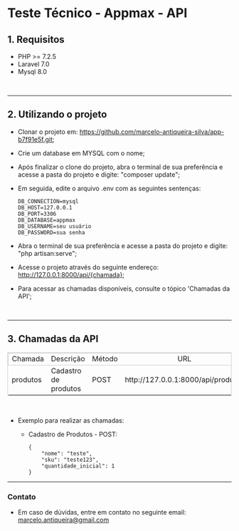 # Teste Técnico - Appmax - API
## 1. Requisitos 

- PHP >= 7.2.5
- Laravel 7.0
- Mysql 8.0

<br /> 
<hr />

## 2. Utilizando o projeto  

- Clonar o projeto em: https://github.com/marcelo-antiqueira-silva/app-b7f91e5f.git;
- Crie um database em MYSQL com o nome;
- Após finalizar o clone do projeto, abra o terminal de sua preferência e acesse a pasta do projeto e digite: "composer update";
- Em seguida, edite o arquivo .env com as seguintes sentenças: 
    
    ```
    DB_CONNECTION=mysql
    DB_HOST=127.0.0.1
    DB_PORT=3306
    DB_DATABASE=appmax
    DB_USERNAME=seu usuário
    DB_PASSWORD=sua senha
    ```
- Abra o terminal de sua preferência e acesse a pasta do projeto e digite: "php artisan:serve";
- Acesse o projeto através do seguinte endereço: http://127.0.0.1:8000/api/{chamada};
- Para acessar as chamadas disponíveis, consulte o tópico 'Chamadas da API';

<br /> 
<hr />

## 3. Chamadas da API

<table style="border: 1px solid #ccc">
    <thead style="border: 1px solid #ccc">
        <tr style="text-align: center">
            <td>Chamada</td>    
            <td>Descrição</td>    
            <td>Método</td>    
            <td>URL</td>    
        </tr>
    </thead>
    <tbody>
        <tr>
            <td>produtos</td>    
            <td>Cadastro de produtos</td>    
            <td>POST</td>    
            <td>http://127.0.0.1:8000/api/produtos</td>    
        </tr>
    </tbody>
</table>

<br />  

- Exemplo para realizar as chamadas: 

    * Cadastro de Produtos - POST:

        ```
        {   
            "nome": "teste",
            "sku": "teste123",
            "quantidade_inicial": 1
        }
        ```


<hr />  

### Contato 

- Em caso de dúvidas, entre em contato no seguinte email: marcelo.antiqueira@gmail.com 